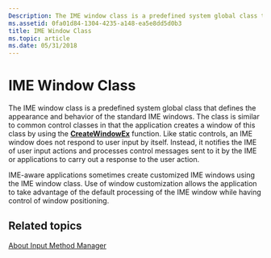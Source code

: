 ```yaml
---
Description: The IME window class is a predefined system global class that defines the appearance and behavior of the standard IME windows.
ms.assetid: 0fa01d84-1304-4235-a148-ea5e8dd5d0b3
title: IME Window Class
ms.topic: article
ms.date: 05/31/2018
---
```


# IME Window Class

The IME window class is a predefined system global class that defines the appearance and behavior of the standard IME windows. The class is similar to common control classes in that the application creates a window of this class by using the [**CreateWindowEx**](https://msdn.microsoft.com/library/ms632680(v=VS.85).aspx) function. Like static controls, an IME window does not respond to user input by itself. Instead, it notifies the IME of user input actions and processes control messages sent to it by the IME or applications to carry out a response to the user action.

IME-aware applications sometimes create customized IME windows using the IME window class. Use of window customization allows the application to take advantage of the default processing of the IME window while having control of window positioning.

## Related topics

<dl> <dt>

[About Input Method Manager](about-input-method-manager.md)
</dt> </dl>

 

 



